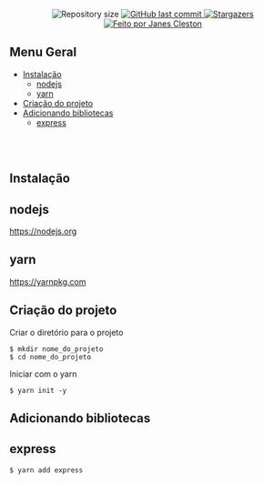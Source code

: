 <p align="center">
  <img alt="Repository size" src="https://img.shields.io/github/repo-size/jcleston/app-nodejs">  
  <a href="https://github.com/jcleston/app-nodejs/commits/master">
    <img alt="GitHub last commit" src="https://img.shields.io/github/last-commit/jcleston/app-nodejs">
  </a>
   <a href="https://github.com/jcleston/app-nodejs/stargazers">
    <img alt="Stargazers" src="https://img.shields.io/github/stars/jcleston/app-nodejs?style=social">
  </a>
  <a href="https://www.linkedin.com/in/janescleston/">
    <img alt="Feito por Janes Cleston" src="https://img.shields.io/badge/feito%20por-Janes%20Cleston-%237519C1">
  </a>
</p>


## Menu Geral
<!--ts-->
 * [Instalação](#instalação)
    * [nodejs](#nodejs)
    * [yarn](#yarn)
 * [Criação do projeto](#criação-do-projeto)
 * [Adicionando bibliotecas](#adicionando-bibliotecas)
    * [express](#express)
      
<!--te-->
<br /><br />

## Instalação
## nodejs
https://nodejs.org

## yarn
https://yarnpkg.com


## Criação do projeto

Criar o diretório para o projeto
```shell
$ mkdir nome_do_projeto
$ cd nome_do_projeto
```

Iniciar com o yarn
```shell
$ yarn init -y
```

## Adicionando bibliotecas
## express
```shell
$ yarn add express
```